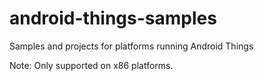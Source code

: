 # android-things-samples
Samples and projects for platforms running Android Things

Note: Only supported on x86 platforms.
